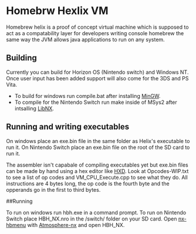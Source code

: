 # Homebrw Hexlix VM

Homebrew helix is a proof of concept virtual machine which is supposed to act as a compatability layer for developers writing console homebrew the same way the JVM allows java applications to run on any system.

## Building

Currently you can build for Horizon OS (Nintendo switch) and Windows NT. Once user input has been added support will also come for the 3DS and PS Vita.

* To build for windows run compile.bat after installing [MinGW](https://sourceforge.net/projects/mingw/).
* To compile for the Nintendo Switch run make inside of MSys2 after intsalling [LibNX](https://github.com/switchbrew/libnx).

## Running and writing executables

On windows place an exe.bin file in the same folder as Helix's executable to run it.
On Nintendo Switch place an exe.bin file on the root of the SD card to run it.

The assembler isn't capabale of compiling executables yet but exe.bin files can be made by hand using a hex editor like [HXD](https://mh-nexus.de/en/hxd/). Look at Opcodes-WIP.txt to see a list of op codes and VM_CPU_Execute.cpp to see what they do. All instructions are 4 bytes long, the op code is the fourth byte and the opperands go in the first to third bytes.

##Running

To run on windows run hbh.exe in a command prompt.
To run on Nintendo Switch place HBH_NX.nro in the /switch/ folder on your SD card. Open [nx-hbmenu](https://github.com/switchbrew/nx-hbmenu) with [Atmosphere-nx](https://github.com/Atmosphere-NX/Atmosphere) and open HBH_NX.

